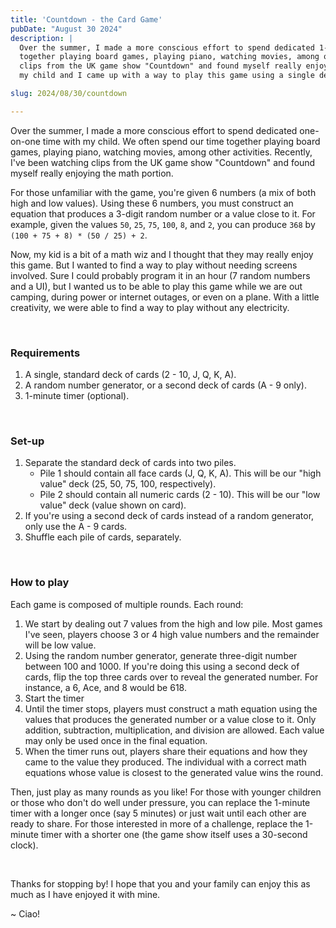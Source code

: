 ```yaml
---
title: 'Countdown - the Card Game'
pubDate: "August 30 2024"
description: |
  Over the summer, I made a more conscious effort to spend dedicated 1-1 time with my child. We often spend our time
  together playing board games, playing piano, watching movies, among other activities. Recently, I've been watching
  clips from the UK game show "Countdown" and found myself really enjoying the math portion. In this post, I discuss how
  my child and I came up with a way to play this game using a single deck of cards.

slug: 2024/08/30/countdown

---
```


Over the summer, I made a more conscious effort to spend dedicated one-on-one time with my child. We often spend our
time together playing board games, playing piano, watching movies, among other activities. Recently, I've been watching
clips from the UK game show "Countdown" and found myself really enjoying the math portion.

For those unfamiliar with the game, you're given 6 numbers (a mix of both high and low values). Using these 6 numbers,
you must construct an equation that produces a 3-digit random number or a value close to it. For example, given the
values `50`, `25`, `75`, `100`, `8`, and `2`, you can produce `368` by `(100 + 75 + 8) * (50 / 25) + 2`.

Now, my kid is a bit of a math wiz and I thought that they may really enjoy this game. But I wanted to find a way to
play without needing screens involved. Sure I could probably program it in an hour (7 random numbers and a UI), but I
wanted us to be able to play this game while we are out camping, during power or internet outages, or even on a plane.
With a little creativity, we were able to find a way to play without any electricity.

<br/>

### Requirements

1. A single, standard deck of cards (2 - 10, J, Q, K, A).
2. A random number generator, or a second deck of cards (A - 9 only).
3. 1-minute timer (optional).

<br/>

### Set-up

1. Separate the standard deck of cards into two piles.
   * Pile 1 should contain all face cards (J, Q, K, A). This will be our "high value" deck (25, 50, 75, 100,
     respectively).
   * Pile 2 should contain all numeric cards (2 - 10). This will be our "low value" deck (value shown on card).
2. If you're using a second deck of cards instead of a random generator, only use the A - 9 cards.
3. Shuffle each pile of cards, separately.

<br/>

### How to play

Each game is composed of multiple rounds. Each round:

1. We start by dealing out 7 values from the high and low pile. Most games I've seen, players choose 3 or 4 high value
   numbers and the remainder will be low value.
2. Using the random number generator, generate three-digit number between 100 and 1000. If you're doing this using a
   second deck of cards, flip the top three cards over to reveal the generated number. For instance, a 6, Ace, and 8
   would be 618.
3. Start the timer
4. Until the timer stops, players must construct a math equation using the values that produces the generated number or
   a value close to it. Only addition, subtraction, multiplication, and division are allowed. Each value may only be
   used once in the final equation.
5. When the timer runs out, players share their equations and how they came to the value they produced. The individual
   with a correct math equations whose value is closest to the generated value wins the round.

Then, just play as many rounds as you like! For those with younger children or those who don't do well under pressure,
you can replace the 1-minute timer with a longer once (say 5 minutes) or just wait until each other are ready to share.
For those interested in more of a challenge, replace the 1-minute timer with a shorter one (the game show itself uses a
30-second clock).

<br/>

Thanks for stopping by! I hope that you and your family can enjoy this as much as I have enjoyed it with mine.

~ Ciao!
